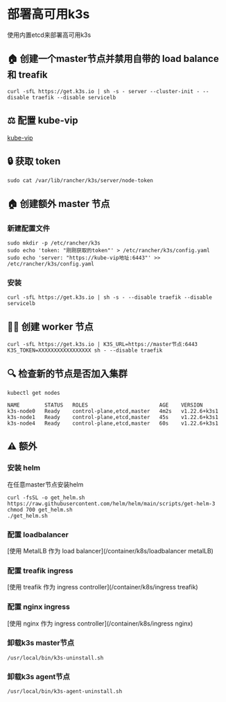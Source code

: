 # 部署高可用k3s

使用内置etcd来部署高可用k3s

## 🏠 创建一个master节点并禁用自带的 load balance 和 treafik
``` shell
curl -sfL https://get.k3s.io | sh -s - server --cluster-init - --disable traefik --disable servicelb
```

## ⚖️ 配置 kube-vip
[kube-vip](/container/k3s/kube-vip)

## 🔒 获取 token
``` shell
sudo cat /var/lib/rancher/k3s/server/node-token
```

## 🏠 创建额外 master 节点

### 新建配置文件
``` shell
sudo mkdir -p /etc/rancher/k3s
sudo echo 'token: "刚刚获取的token"' > /etc/rancher/k3s/config.yaml
sudo echo 'server: "https://kube-vip地址:6443"' >> /etc/rancher/k3s/config.yaml
```

### 安装
``` shell
curl -sfL https://get.k3s.io | sh -s - --disable traefik --disable servicelb
```

## 👷‍♀️ 创建 worker 节点
``` shell
curl -sfL https://get.k3s.io | K3S_URL=https://master节点:6443 K3S_TOKEN=XXXXXXXXXXXXXXXXX sh - --disable traefik
```

## 🔍 检查新的节点是否加入集群
``` shell
kubectl get nodes

NAME        STATUS   ROLES                       AGE    VERSION
k3s-node0   Ready    control-plane,etcd,master   4m2s   v1.22.6+k3s1
k3s-node1   Ready    control-plane,etcd,master   45s    v1.22.6+k3s1
k3s-node4   Ready    control-plane,etcd,master   60s    v1.22.6+k3s1
```

## ⚠️ 额外

### 安装 helm
在任意master节点安装helm
``` shell
curl -fsSL -o get_helm.sh https://raw.githubusercontent.com/helm/helm/main/scripts/get-helm-3
chmod 700 get_helm.sh
./get_helm.sh
```

### 配置 loadbalancer

[使用 MetalLB 作为 load balancer](/container/k8s/loadbalancer metalLB)

### 配置 treafik ingress

[使用 treafik 作为 ingress controller](/container/k8s/ingress treafik)

### 配置 nginx ingress

[使用 nginx 作为 ingress controller](/container/k8s/ingress nginx)

### 卸载k3s master节点
``` shell
/usr/local/bin/k3s-uninstall.sh
```

### 卸载k3s agent节点
```
/usr/local/bin/k3s-agent-uninstall.sh
```

